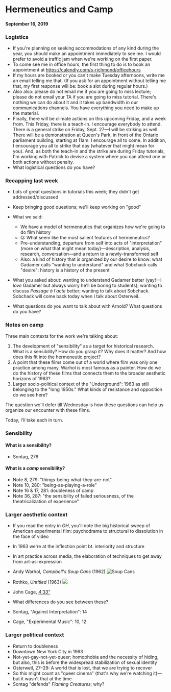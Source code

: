 # Hermeneutics and Camp
#### September 16, 2019

### Logistics
* If you're planning on seeking accommodations of any kind during the year, you should make an appointment immediately to see me. I would prefer to avoid a traffic jam when we're working on the first paper.
* To come see me in office hours, the first thing to do is to book an appointment at https://calendly.com/s-richmond/officehours
* If my hours are booked or you can't make Tuesday afternoons, write me an email telling me that. (If you ask for an appointment without telling me that, my first response will be: book a slot during regular hours.)
* Also also: please do not email me if you are going to miss lecture; please do not email your TA if you are going to miss tutorial. There's nothing we can do about it and it takes up bandwidth in our communications channels. You have everything you need to make up the material.
* Finally, there will be climate actions on this upcoming Friday, and a week from. This Friday, there is a teach-in. I encourage everybody to attend. There is a general strike on Friday, Sept. 27—I will be striking as well. There will be a demonstration at Queen's Park, in front of the Ontario parliament building, starting at 11am. I encourage all to come. In addition, I encourage you all to strike that day (whatever that might mean for you). And, as both the teach-in and the strike are during Friday tutorials, I'm working with Patrick to devise a system where you can attend one or both actions without penalty.
* What logistical questions do you have?

### Recapping last week
* Lots of great questions in tutorials this week; they didn't get addressed/discussed
* Keep bringing good questions; we'll keep working on "good"
* What we said:
  - We have a model of hermeneutics that organizes how we're going to do film history
  - Q: What seem like the most salient features of hermeneutics?
  - Pre-understanding, departure from self into acts of "interpretation" (more on what that might mean today)—description, analysis, research, conversation—and a return to a newly-transformed self
  - Also: a kind of history that is organized by our desire to know: what Gadamer calls "wanting to understand" and what Sobchack calls "desire": history is a history of the present

* What you asked about: wanting to understand Gadamer better (yay!—I _love_ Gadamer but always worry he'll be boring to students); wanting to discuss _Passage à l'acte_ better; wanting to talk about Sobchack. Sobchack will come back today when I talk about Osterweil.
* What questions do you want to talk about with Arnold? What questions do you have?

### Notes on camp
Three main contexts for the work we're talking about:
1. The development of "sensibility" as a target for historical research. What is a sensibility? How do you grasp it? Why does it matter? And how does this fit into the hermeneutic project?
2. A point that these films come out of a world where film was only one practice among many. Warhol is most famous as a painter. How do we do the history of these films that connects them to the broader aesthetic horizons of 1963?
3. Larger socio-political context of the "Underground": 1963 as still belonging to the "long 1950s." What kinds of resistance and opposition do we see here?

The question we'll defer till Wednesday is how these questions can help us organize our encounter with these films.

Today, I'll take each in turn.

### Sensibility
#### What is a sensibility?
* Sontag, 276

#### What is a _camp_ sensibility?
* Note 8, 279: "things-being-what-they-are-not"
* Note 10, 280: "being-as-playing-a-role"
* Note 16 & 17, 281: doubleness of camp
* Note 36, 287: "the sensibility of failed seriousness, of the theatricalization of experience"

### Larger aesthetic context
* If you read the entry in _OH_, you'll note the big historical sweep of American experimental film: psychodrama to structural to dissolution in the face of video
* In 1963 we're at the inflection point bt. interiority and structure
* In art practice across media, the elaboration of techniques to get away from art-as-expression
* Andy Warhol, _Campbell's Soup Cans_ (1962)
![Soup Cans](http://www.moma.org/media/W1siZiIsIjMxODI0MiJdLFsicCIsImNvbnZlcnQiLCItcmVzaXplIDIwMDB4MjAwMFx1MDAzZSJdXQ.jpg?sha=269531510f1f9eb6)

* Rothko, _Untitled_ (1963)
![](https://2.bp.blogspot.com/-Mt6TuU1T5Ws/WErGEgDYMxI/AAAAAAABpg0/Kki-MNvh8fAGZLtNqcPAI_6KS9eTpiTaACLcB/s1600/1963%2BUntitled%2Boil%2Bon%2Bcanvas%2B175%2Bx%2B127%2Bcm%2B%25C2%25A9%2BKate%2BRothko%2BPrizel%2Band%2BChristopher%2BRothko-DACS%2B2016%2B%25C2%25A9%2BKate%2BRothko%2BPrizel%2Band%2BChristopher%2BRothko%253ADACS%2B2016.jpg)

* John Cage, [_4'33"_](https://www.youtube.com/watch?v=JTEFKFiXSx4)
* What differences do you see between these?
* Sontag, "Against Interpretation": 14
* Cage, "Experimental Music": 10, 12

### Larger political context
* Return to doubleness
* Downtown New York City in 1963
* Not-yet-gay-not-yet-queer; homophobia and the necessity of hiding, but also, this is before the widespread stabilization of sexual identity
* Osterweil, 27–29: A world that is lost, that we are trying to recover
* So this might count as "queer cinema" (that's why we're watching it)—but it wasn't that at the time
* Sontag "defends" _Flaming Creatures_; why?
